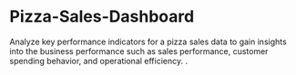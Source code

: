 # Pizza-Sales-Dashboard
Analyze key performance indicators for a pizza sales data to gain insights into the business performance such as sales performance, customer spending behavior, and operational efficiency. .
